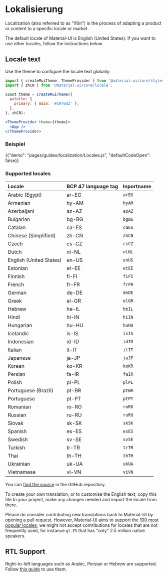 # Lokalisierung

<p class="description">Localization (also referred to as "l10n") is the process of adapting a product or content to a specific locale or market.</p>

The default locale of Material-UI is English (United States). If you want to use other locales, follow the instructions below.

## Locale text

Use the theme to configure the locale text globally:

```jsx
import { createMuiTheme, ThemeProvider } from '@material-ui/core/styles';
import { zhCN } from '@material-ui/core/locale';

const theme = createMuiTheme({
  palette: {
    primary: { main: '#1976d2' },
  },
}, zhCN);

<ThemeProvider theme={theme}>
  <App />
</ThemeProvider>
```

### Beispiel

{{"demo": "pages/guides/localization/Locales.js", "defaultCodeOpen": false}}

### Supported locales

| Locale                  | BCP 47 language tag | Inportname |
|:----------------------- |:------------------- |:---------- |
| Arabic (Egypt)          | ar-EG               | `arEG`     |
| Armenian                | hy-AM               | `hyAM`     |
| Azerbaijani             | az-AZ               | `azAZ`     |
| Bulgarian               | bg-BG               | `bgBG`     |
| Catalan                 | ca-ES               | `caES`     |
| Chinese (Simplified)    | zh-CN               | `zhCN`     |
| Czech                   | cs-CZ               | `csCZ`     |
| Dutch                   | nl-NL               | `nlNL`     |
| English (United States) | en-US               | `enUS`     |
| Estonian                | et-EE               | `etEE`     |
| Finnish                 | fi-FI               | `fiFI`     |
| French                  | fr-FR               | `frFR`     |
| German                  | de-DE               | `deDE`     |
| Greek                   | el-GR               | `elGR`     |
| Hebrew                  | he-IL               | `heIL`     |
| Hindi                   | hi-IN               | `hiIN`     |
| Hungarian               | hu-HU               | `huHU`     |
| Icelandic               | is-IS               | `isIS`     |
| Indonesian              | id-ID               | `idID`     |
| Italian                 | it-IT               | `itIT`     |
| Japanese                | ja-JP               | `jaJP`     |
| Korean                  | ko-KR               | `koKR`     |
| Persian                 | fa-IR               | `faIR`     |
| Polish                  | pl-PL               | `plPL`     |
| Portuguese (Brazil)     | pt-BR               | `ptBR`     |
| Portuguese              | pt-PT               | `ptPT`     |
| Romanian                | ro-RO               | `roRO`     |
| Russian                 | ru-RU               | `ruRU`     |
| Slovak                  | sk-SK               | `skSK`     |
| Spanish                 | es-ES               | `esES`     |
| Swedish                 | sv-SE               | `svSE`     |
| Turkish                 | tr-TR               | `trTR`     |
| Thai                    | th-TH               | `thTH`     |
| Ukrainian               | uk-UA               | `ukUA`     |
| Vietnamese              | vi-VN               | `viVN`     |

<!-- #default-branch-switch -->

You can [find the source](https://github.com/mui-org/material-ui/blob/next/packages/material-ui/src/locale/index.ts) in the GitHub repository.

To create your own translation, or to customise the English text, copy this file to your project, make any changes needed and import the locale from there.

Please do consider contributing new translations back to Material-UI by opening a pull request. However, Material-UI aims to support the [100 most popular locales](https://en.wikipedia.org/wiki/List_of_languages_by_number_of_native_speakers), we might not accept contributions for locales that are not frequently used, for instance `gl-ES` that has "only" 2.5 million native speakers.

## RTL Support

Right-to-left languages such as Arabic, Persian or Hebrew are supported. Follow [this guide](/guides/right-to-left/) to use them.
